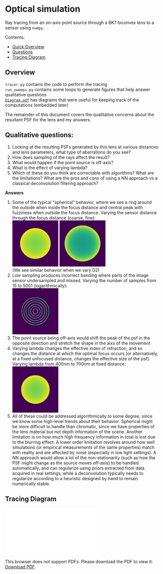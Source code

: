 # Optical simulation
Ray tracing from an on-axis point source through a BK7 biconvex lens to a sensor using `numpy`.

Contents:
- [Quick Overview](#overview)
- [Questions](#qualitative-questions)
- [Tracing Diagram](#tracing-diagram)

## Overview
`tracer.py` contains the code to perform the tracing\
`run_sweeps.py` contains some loops to generate figures that help answer qualitative questions\
[`Diagram.pdf`](./Diagram.pdf) has diagrams that were useful for keeping track of the computations (embedded later)


The remainder of this document covers the qualitative concerns about the resultant PSF for the lens and my answers.

## Qualitative questions:
1) Looking at the resulting PSFs generated by this lens at various distances and lens parameters, what type of aberrations do you see?
1) How does sampling of the rays affect the result?
1) What would happen if the point source is off-axis?
1) What is the effect of varying lambda?
1) Which of these do you think are correctable with algorithms? What are the limitations? What are the pros and cons of using a NN approach vs a classical deconvolution filtering approach?

**Answers**  
1) Some of the typical "spherical" behavior, where we see a ring around the outside when inside the focus distance and central peak with fuzziness when outside the focus distance. Varying the sensor distance through the focus distance (coarse, fine):\
![Varying D1](out/vary_D1.gif) ![Zooming in near focus distance](out/vary_D1_fine.gif)\
(We see similar behavior when we vary D2)
1) Low sampling produces incorrect banding where parts of the image sensor undersampled and missed. Varying the number of samples from 15 to 5001 (logarithmically):\
![Varying N](out/vary_N.gif)
1) The point source being off-axis would shift the peak of the psf in the opposite direction and stretch the shape in the aixs of the movement
1) Varying lambda changes the effective index of refraction, and so changes the distance at which the optimal focus occurs (or alternatively, at a fixed unfocused distance, changes the effective size of the psf). Varying lambda from 400nm to 700nm at fixed distance:\
![Varying lam](out/vary_lam.gif)
1) All of these could be addressed algorithmically to some degree, since we know some high-level trends about their behavior. Spherical might be more difficult to handle than chromatic, since we have properties of the lens material but not depth information of the scene. Another limitation is on how much high frequency information in total is lost due to the blurring effect. A lower order limitation revolves around how well simulations (or empirical measurements of the same properties) match with reality and are affected by noise (especially in low light settings). A NN approach would allow a lot of the non-stationarity (such as how the PSF might change as the source moves off-axis) to be handled automatically, and can regularize using priors extracted from data acquired in real settings, while a deconvolution typically needs to regularize according to a heuristic designed by hand to remain numerically stable.

## Tracing Diagram
<object data="./Diagram.pdf" type="application/pdf" width="700px" height="700px">
    <embed src="./Diagram.pdf">
        <p>This browser does not support PDFs. Please download the PDF to view it: <a href="./Diagram.pdf">Download PDF</a>.</p>
    </embed>
</object>
